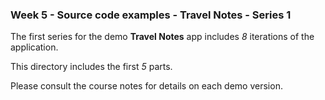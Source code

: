 ### Week 5 - Source code examples - Travel Notes - Series 1

The first series for the demo **Travel Notes** app includes *8* iterations of the application.

This directory includes the first *5* parts.

Please consult the course notes for details on each demo version.
